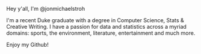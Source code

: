 Hey y'all, I'm @jonmichaelstroh

I'm a recent Duke graduate with a degree in Computer Science, Stats & Creative Writing. I have a passion for data and statistics across a myriad domains: sports, the environment, literature, entertainment and much more.

Enjoy my Github!
